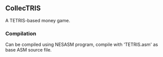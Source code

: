 ## CollecTRIS

A TETRIS-based money game.

### Compilation

Can be compiled using NESASM program, compile with 'TETRIS.asm' as base ASM source file.
